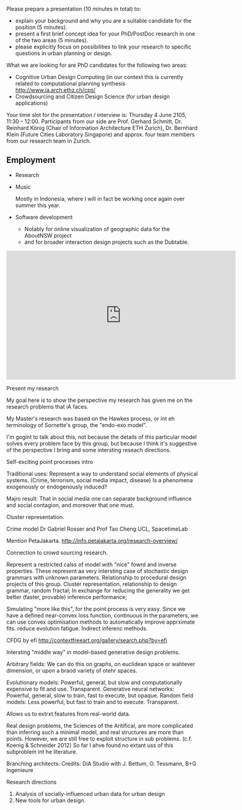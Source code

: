 Please prepare a presentation (10 minutes in total) to:
- explain your background and why you are a suitable candidate for the position (5 minutes).
- present a first brief concept idea for your PhD/PostDoc research in one of the two areas (5 minutes).
- please explicitly focus on possibilities to link your research to specific questions in urban planning or design.


What we are looking for are PhD candidates for the following two areas:
- Cognitive Urban Design Computing (in our context this is currently related to computational planning synthesis http://www.ia.arch.ethz.ch/cps/ 
- Crowdsourcing and Citizen Design Science (for urban design applications)

Your time slot for the presentation / interview is: Thursday 4 June 2105, 11:30 – 12:00. Participants from our side are Prof. Gerhard Schmitt, Dr. Reinhard König (Chair of Information Architecture ETH Zurich), Dr. Bernhard Klein (Future Cities Laboratory Singapore) and approx. four team members from our research team in Zurich. 


## Employment

* Research
* Music

  Mostly in Indonesia, where I will in fact be working once again over summer this year.
  
* Software development

  * Notably for online visualization of geographic data for the AboutNSW project
  * and for broader interaction design projects such as the Dubtable.

<iframe src="https://player.vimeo.com/video/22110433?byline=0&portrait=0" width="600" height="337" frameborder="0" webkitallowfullscreen mozallowfullscreen allowfullscreen></iframe>


Present my research

My goal here is to show the perspective my research has given me on the research problems that iA faces.

My Master's research was based on the Hawkes process, or int eh terminology of Sornette's group, the "endo-exo model".

I'm gogint to talk about this, not because the details of this particular model solves every problem face by this group, but because I think it's suggestive of the perspective I bring and some intersting reseach directions.

Self-exciting point processes intro

Traditional uses:
Represent a way to understand social elements of physical systems.
(Crime, terrorism, social media impact, disease)
Is a phenomena exogenously or endogenously induced?



Majro result: That in social media one can separate background influence and social contagion, and moreover that one must.


Cluster representation.

Crime model Dr Gabriel Rosser and Prof Tao Cheng UCL, SpacetimeLab

Mention PetaJakarta. http://info.petajakarta.org/research-overview/

Connection to crowd sourcing research.

Represent a restricted calss of model with "nice" fowrd and inverse properties.
These represent aa very intersting case of stochastic design grammars with unknown parameters.
Relationship to procedural design projects of this group.
Cluster representation, relationship to design grammar, random fractal;
In exchange for reducing the generality we get better (faster, provable) inference performance;

Simulating "more like this", for the point process is very easy.
Since we have a defined near-convex loss function, continuous in the parameters, we can use convex optimisation methods to automatically improve apprximate fits.
reduce evolution fatigue.
Indirect inferenc methods.


CFDG by efi http://contextfreeart.org/gallery/search.php?by=efi

Intersting "middle way" in model-based generative design problems.

Arbitrary fields: We can do this on graphs, on euclidean space or wahtever dimension, or upon a braod variety of otehr spaces.

Evolutionary models: Powerful, general, but slow and computationally expensive to fit and use. Transparent.
Generative neural networks: Powerful, general, slow to train, fast to execute, but opaque.
Random field models: Less powerful, but fast to train and to execute. Transparent.

Allows us to extrxt features from real-world data.


Real design problems, the Sciences of the Aritifical, are more complicated than inferring such a minimal model, and real structures are more than points.
However, we are still free to exploit structure in sub problems.
(c.f. Koenig & Schneider 2012)
So far I ahve found no extant uss of this subproblem int he literature.

Branching  architects:
Credits:
DiA Studio with J. Bettum, O. Tessmann, B+G Ingenieure

Research directions

1. Analysis of socially-influenced urban data for urban design
2. New tools for urban design.